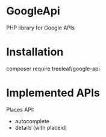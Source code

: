 # GoogleApi
PHP library for Google APIs

# Installation

composer require treeleaf/google-api

# Implemented APIs
Places API:
  - autocomplete
  - details (with placeid)